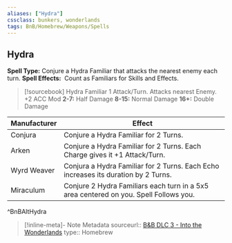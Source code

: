 ```yaml
---
aliases: ["Hydra"]
cssclass: bunkers, wonderlands
tags: BnB/Homebrew/Weapons/Spells
---
```

## Hydra
**Spell Type:** Conjure a Hydra Familiar that attacks the nearest enemy each turn.
**Spell Effects:**  Count as Familiars for Skills and Effects.

>[!sourcebook] Hydra Familiar
> 1 Attack/Turn. 
> Attacks nearest Enemy.
> +2 ACC Mod
> **2-7:** Half Damage
> **8-15:** Normal Damage
> **16+:** Double Damage

| Manufacturer | Effect |
|---|---|
| Conjura | Conjure a Hydra Familiar for 2 Turns. |
| Arken | Conjure a Hydra Familiar for 2 Turns. Each Charge gives it +1 Attack/Turn. |
| Wyrd Weaver | Conjura a Hydra Familiar for 2 Turns. Each Echo increases its duration by 2 Turns. |
| Miraculum | Conjure 2 Hydra Familiars each turn in a 5x5 area centered on you. Spell Follows you. |
^BnBAltHydra

> [!inline-meta]-  Note Metadata
> sourceurl:: [B&B DLC 3 - Into the Wonderlands](https://docs.google.com/document/d/1MLOgrWwcLNTnP9PuXrKiLImy7SUh4hXO8arVUAlmdp0/edit)
> type:: Homebrew
